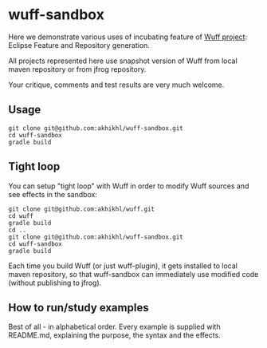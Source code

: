 # wuff-sandbox

Here we demonstrate various uses of incubating feature of [Wuff project](https://github.com/akhikhl/wuff): Eclipse Feature and Repository generation.

All projects represented here use snapshot version of Wuff from local maven repository or from jfrog repository.

Your critique, comments and test results are very much welcome.

## Usage

```
git clone git@github.com:akhikhl/wuff-sandbox.git
cd wuff-sandbox
gradle build
```

## Tight loop

You can setup "tight loop" with Wuff in order to modify Wuff sources and see effects in the sandbox:

```
git clone git@github.com:akhikhl/wuff.git
cd wuff
gradle build
cd ..
git clone git@github.com:akhikhl/wuff-sandbox.git
cd wuff-sandbox
gradle build
```

Each time you build Wuff (or just wuff-plugin), it gets installed to local maven repository, so that wuff-sandbox can immediately use modified code (without publishing to jfrog).

## How to run/study examples

Best of all - in alphabetical order. Every example is supplied with README.md, explaining the purpose, the syntax and the effects.
